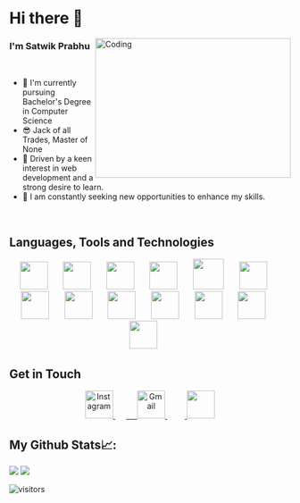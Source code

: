 # Hi there 👋
<img align="right" src="https://media1.giphy.com/media/v1.Y2lkPTc5MGI3NjExMTI5ODZlM2JkN2MxYzhiNWYwZDljYWY2NTY3YTIyYzhjOGI4ZTcxNCZjdD1n/qgQUggAC3Pfv687qPC/giphy.gif" alt="Coding" width="350" height="250">

  ### I'm Satwik Prabhu


<br>
  
- 💫 I'm currently pursuing Bachelor's Degree in Computer Science
- 😎 Jack of all Trades, Master of None
- 💪 Driven by a keen interest in web development and a strong desire to learn.
- 🙌 I am constantly seeking new opportunities to enhance my skills.

<br>

## Languages, Tools and Technologies
<p align="center">
<img src="https://upload.wikimedia.org/wikipedia/commons/6/61/HTML5_logo_and_wordmark.svg" height="50px">
&nbsp;&nbsp;&nbsp;&nbsp;&nbsp;
<img src="https://upload.wikimedia.org/wikipedia/commons/thumb/d/d5/CSS3_logo_and_wordmark.svg/544px-CSS3_logo_and_wordmark.svg.png?20160530175649" height="50px">
&nbsp;&nbsp;&nbsp;&nbsp;&nbsp;
<img src="https://upload.wikimedia.org/wikipedia/commons/thumb/9/99/Unofficial_JavaScript_logo_2.svg/768px-Unofficial_JavaScript_logo_2.svg.png?20141107110902" height="50px"> &nbsp;&nbsp;&nbsp;&nbsp;&nbsp;
<img src="https://upload.wikimedia.org/wikipedia/commons/thumb/a/a7/React-icon.svg/768px-React-icon.svg.png?20220125121207" height="50px">
&nbsp;&nbsp;&nbsp;&nbsp;&nbsp;
<img src="https://upload.wikimedia.org/wikipedia/commons/thumb/d/d5/Tailwind_CSS_Logo.svg/800px-Tailwind_CSS_Logo.svg.png" height="55px">
&nbsp;&nbsp;&nbsp;&nbsp;&nbsp;
<img src="https://upload.wikimedia.org/wikipedia/commons/thumb/b/b2/Bootstrap_logo.svg/768px-Bootstrap_logo.svg.png?20210507000024" height="50px">
&nbsp;&nbsp;&nbsp;&nbsp;&nbsp;
<img src="https://upload.wikimedia.org/wikipedia/commons/1/18/C_Programming_Language.svg" height="50px">
&nbsp;&nbsp;&nbsp;&nbsp;&nbsp;
<img src="https://upload.wikimedia.org/wikipedia/commons/1/18/ISO_C%2B%2B_Logo.svg" height="50px">
&nbsp;&nbsp;&nbsp;&nbsp;&nbsp;
<img src="https://upload.wikimedia.org/wikipedia/commons/thumb/9/93/MongoDB_Logo.svg/768px-MongoDB_Logo.svg.png?20190626143224" height="50px">
&nbsp;&nbsp;&nbsp;&nbsp;&nbsp;
<img src="https://upload.wikimedia.org/wikipedia/commons/3/35/Tux.svg" height="50px">
&nbsp;&nbsp;&nbsp;&nbsp;&nbsp;
<img src="https://upload.wikimedia.org/wikipedia/commons/9/98/WordPress_blue_logo.svg" height="50px">
&nbsp;&nbsp;&nbsp;&nbsp;&nbsp;
<img src="https://upload.wikimedia.org/wikipedia/commons/thumb/3/3f/Git_icon.svg/146px-Git_icon.svg.png?20220905010122" height="50px">
&nbsp;&nbsp;&nbsp;&nbsp;&nbsp;
<img src="https://upload.wikimedia.org/wikipedia/commons/0/08/Canva_icon_2021.svg" height="50px">
&nbsp;&nbsp;&nbsp;&nbsp;&nbsp;

</p>


## Get in Touch
<p align="center">
<a href="http://www.instagram.com/satwikprabhu" height="50px">
<img src="https://upload.wikimedia.org/wikipedia/commons/e/e7/Instagram_logo_2016.svg" height="50px" alt="Instagram">
</a>
&nbsp;&nbsp;&nbsp;&nbsp;
<a href="mailto:satwikprabhu@gmail.com" target="_blank">&nbsp;&nbsp;&nbsp;&nbsp;
<img src="https://upload.wikimedia.org/wikipedia/commons/7/7e/Gmail_icon_%282020%29.svg" height=50px" alt="Gmail">
</a>&nbsp;&nbsp;&nbsp;&nbsp;
   <a href="https://www.linkedin.com/in/satwik-prabhu-223456245">
<img src="https://upload.wikimedia.org/wikipedia/commons/c/ca/LinkedIn_logo_initials.png" height="50px">
</a>
</p>


## My Github Stats📈:
<div>
<!--    <img src="https://github-readme-stats.vercel.app/api?username=satwikrprabhu"/> -->
<!--    <img src = "https://github-readme-stats.vercel.app/api?username=satwikrprabhu&count_private=true"> -->
   <img src = "https://github-readme-stats.vercel.app/api?username=satwikrprabhu&show_icons=true&count_private=true&theme=tokyonight&line_height=25">
      <img src="http://github-readme-streak-stats.herokuapp.com?user=satwikrprabhu&theme=dark&background=000000"/>
                                                                           
  
</div>

![visitors](https://visitor-badge.laobi.icu/badge?page_id=satwikrprabhu.satwikrprabhu)

